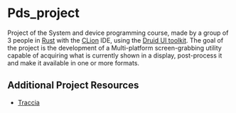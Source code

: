 # Pds_project

Project of the System and device programming course, made by a group of 3 people in <a href='https://www.rust-lang.org/' target='_blank'>Rust</a> with the <a href='https://www.jetbrains.com/clion/' target='_blank'>CLion</a> IDE, using the <a href='https://github.com/linebender/druid' target='_blank'>Druid UI toolkit</a>. The goal of the project is the development of a Multi-platform screen-grabbing utility capable of acquiring what is currently shown in a display, post-process it and make it available in one or more formats.

## Additional Project Resources
<ul>
    <li><a href='https://drive.google.com/file/d/1c5i1S7AI8dIelfn6pLtnSsHW0i-tKwxk/view?usp=sharing' target='_blank'>Traccia</a></li>
</ul>